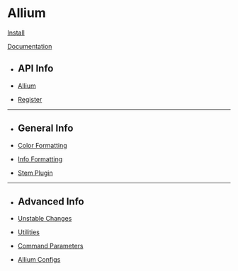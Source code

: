 # Allium

[Install](install.md)

[Documentation]()

* ## API Info

* [Allium](docs/allium-api.md)
* [Register](docs/register-api.md)

- - - -

* ## General Info

* [Color Formatting](docs/color-formatting.md)
* [Info Formatting](docs/info-formatting.md)
* [Stem Plugin](docs/stem-commands.md)

- - - -

* ## Advanced Info

* [Unstable Changes](docs/unstable.md)
* [Utilities](docs/utilities.md)
* [Command Parameters](docs/command-params.md)
* [Allium Configs](docs/config-layout.md)
